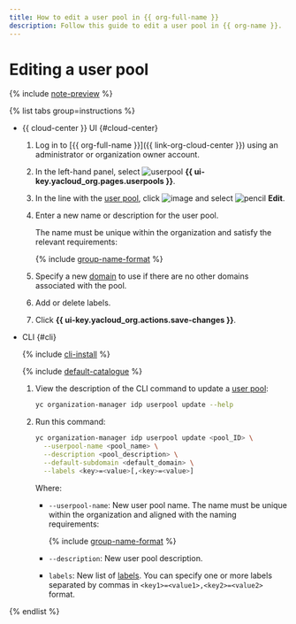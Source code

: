 ```yaml
---
title: How to edit a user pool in {{ org-full-name }}
description: Follow this guide to edit a user pool in {{ org-name }}.
---
```


# Editing a user pool


{% include [note-preview](../../../_includes/note-preview.md) %}

{% list tabs group=instructions %}

- {{ cloud-center }} UI {#cloud-center}

  1. Log in to [{{ org-full-name }}]({{ link-org-cloud-center }}) using an administrator or organization owner account.
  1. In the left-hand panel, select ![userpool](../../../_assets/organization/userpool.svg) **{{ ui-key.yacloud_org.pages.userpools }}**.  
  1. In the line with the [user pool](../../../organization/concepts/user-pools.md), click ![image](../../../_assets/console-icons/ellipsis.svg) and select ![pencil](../../../_assets/console-icons/pencil.svg) **Edit**.
  1. Enter a new name or description for the user pool.

      The name must be unique within the organization and satisfy the relevant requirements:

      {% include [group-name-format](../../../_includes/organization/group-name-format.md) %}

  1. Specify a new [domain](../../concepts/domains.md) to use if there are no other domains associated with the pool.
  1. Add or delete labels.
  1. Click **{{ ui-key.yacloud_org.actions.save-changes }}**.

- CLI {#cli}

  {% include [cli-install](../../../_includes/cli-install.md) %}

  {% include [default-catalogue](../../../_includes/default-catalogue.md) %}

  1. View the description of the CLI command to update a [user pool](../../concepts/user-pools.md):

     ```bash
     yc organization-manager idp userpool update --help
     ```

  1. Run this command:

     ```bash
     yc organization-manager idp userpool update <pool_ID> \
       --userpool-name <pool_name> \
       --description <pool_description> \
       --default-subdomain <default_domain> \
       --labels <key>=<value>[,<key>=<value>]
     ```

     Where:
     
     * `--userpool-name`: New user pool name. The name must be unique within the organization and aligned with the naming requirements:

       {% include [group-name-format](../../../_includes/organization/group-name-format.md) %}

     * `--description`: New user pool description.
     * `labels`: New list of [labels](../../../resource-manager/concepts/labels.md). You can specify one or more labels separated by commas in `<key1>=<value1>,<key2>=<value2>` format.

{% endlist %}